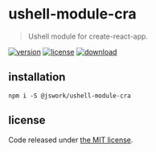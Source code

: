 # ushell-module-cra
> Ushell module for create-react-app.

[![version][version-image]][version-url]
[![license][license-image]][license-url]
[![download][download-image]][download-url]

## installation
```shell
npm i -S @jswork/ushell-module-cra
```

## license
Code released under [the MIT license](https://github.com/afeiship/ushell-module-cra/blob/master/LICENSE.txt).

[version-image]: https://img.shields.io/npm/v/@feizheng/ushell-module-cra
[version-url]: https://npmjs.org/package/@feizheng/ushell-module-cra

[license-image]: https://img.shields.io/npm/l/@feizheng/ushell-module-cra
[license-url]: https://github.com/afeiship/ushell-module-cra/blob/master/LICENSE.txt

[download-image]: https://img.shields.io/npm/dm/@feizheng/ushell-module-cra
[download-url]: https://www.npmjs.com/package/@feizheng/ushell-module-cra
